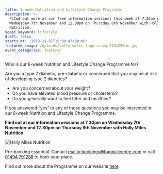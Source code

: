 ```yaml
---
title: 8-week Nutrition and Lifestyle Change Programme
description: >-
  FiInd out more at our free information sessions this week at 7.30pm on
  Wednesday 7th November and 12.30pm on Thursday 8th November with Holly Miles
  Nutrition.
yoast_keyword: lifestyle
draft: false
starts_at: '2018-11-07T19:30:47+00:00'
featured_image: /uploads/holly-miles-logo-canva-510x250px.jpg
event_categories: featured
---
```

Who is our 8-week Nutrition and Lifestyle Change Programme for?  

Are you a type 2 diabetic, pre-diabetic or concerned that you may be at risk of developing type 2 diabetes?

* Are you concerned about your weight?
* Do you have elevated blood pressure or cholesterol?
* Do you generally want to feel fitter and healthier?

If you answered “yes” to any of these questions you may be interested in our 8-week Nutrition and Lifestyle Change Programme.


**Find out at our information sessions at 7.30pm on Wednesday 7th November and 12.30pm on Thursday 8th November with Holly Miles Nutrition.**

![Holly Miles Nutrition](/uploads/holly-miles-logo-canva-510x250px.jpg)

Pre-booking essential. Contact <mailto:bookings@bagnallcentre.com> or call [01494 791288](tel:01494791288) to book your place. 



Find out more about the Programme on our website [here](https://www.bagnallcentre.com/therapies/8-week-nutrition-and-lifestyle-change-programme/).
